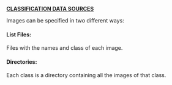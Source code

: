 <span style="text-decoration:underline;">**CLASSIFICATION DATA SOURCES**<span>

Images can be specified in two different ways:

#### List Files:

Files with the names and class of each image.

#### Directories:

Each class is a directory containing all the images of that class.
